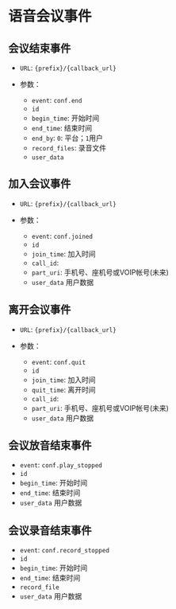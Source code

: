 # 语音会议事件

## 会议结束事件

- `URL`: `{prefix}/{callback_url}`
- 参数：

  - `event`: `conf.end`
  - `id`
  - `begin_time`: 开始时间
  - `end_time`: 结束时间
  - `end_by`: `0`: 平台；`1`用户
  - `record_files`: 录音文件
  - `user_data`

## 加入会议事件

- `URL`: `{prefix}/{callback_url}`
- 参数：

  - `event`: `conf.joined`
  - `id`
  - `join_time`: 加入时间
  - `call_id`:
  - `part_uri`: 手机号、座机号或VOIP帐号(未来)
  - `user_data` 用户数据

## 离开会议事件

- `URL`: `{prefix}/{callback_url}`
- 参数：

  - `event`: `conf.quit`
  - `id`
  - `join_time`: 加入时间
  - `quit_time`: 离开时间
  - `call_id`:
  - `part_uri`: 手机号、座机号或VOIP帐号(未来)
  - `user_data` 用户数据

## 会议放音结束事件
- `event`: `conf.play_stopped`
- `id`
- `begin_time`: 开始时间
- `end_time`: 结束时间
- `user_data` 用户数据

## 会议录音结束事件
- `event`: `conf.record_stopped`
- `id`
- `begin_time`: 开始时间
- `end_time`: 结束时间
- `record_file`
- `user_data` 用户数据
